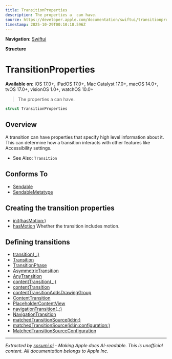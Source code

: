 ```yaml
---
title: TransitionProperties
description: The properties a  can have.
source: https://developer.apple.com/documentation/swiftui/transitionproperties
timestamp: 2025-10-29T00:10:18.596Z
---
```


**Navigation:** [Swiftui](/documentation/swiftui)

**Structure**

# TransitionProperties

**Available on:** iOS 17.0+, iPadOS 17.0+, Mac Catalyst 17.0+, macOS 14.0+, tvOS 17.0+, visionOS 1.0+, watchOS 10.0+

> The properties a  can have.

```swift
struct TransitionProperties
```

## Overview

A transition can have properties that specify high level information about it. This can determine how a transition interacts with other features like Accessibility settings.

- See Also: `Transition`

## Conforms To

- [Sendable](/documentation/Swift/Sendable)
- [SendableMetatype](/documentation/Swift/SendableMetatype)

## Creating the transition properties

- [init(hasMotion:)](/documentation/swiftui/transitionproperties/init(hasmotion:))
- [hasMotion](/documentation/swiftui/transitionproperties/hasmotion) Whether the transition includes motion.

## Defining transitions

- [transition(_:)](/documentation/swiftui/view/transition(_:))
- [Transition](/documentation/swiftui/transition)
- [TransitionPhase](/documentation/swiftui/transitionphase)
- [AsymmetricTransition](/documentation/swiftui/asymmetrictransition)
- [AnyTransition](/documentation/swiftui/anytransition)
- [contentTransition(_:)](/documentation/swiftui/view/contenttransition(_:))
- [contentTransition](/documentation/swiftui/environmentvalues/contenttransition)
- [contentTransitionAddsDrawingGroup](/documentation/swiftui/environmentvalues/contenttransitionaddsdrawinggroup)
- [ContentTransition](/documentation/swiftui/contenttransition)
- [PlaceholderContentView](/documentation/swiftui/placeholdercontentview)
- [navigationTransition(_:)](/documentation/swiftui/view/navigationtransition(_:))
- [NavigationTransition](/documentation/swiftui/navigationtransition)
- [matchedTransitionSource(id:in:)](/documentation/swiftui/view/matchedtransitionsource(id:in:))
- [matchedTransitionSource(id:in:configuration:)](/documentation/swiftui/view/matchedtransitionsource(id:in:configuration:))
- [MatchedTransitionSourceConfiguration](/documentation/swiftui/matchedtransitionsourceconfiguration)

---

*Extracted by [sosumi.ai](https://sosumi.ai) - Making Apple docs AI-readable.*
*This is unofficial content. All documentation belongs to Apple Inc.*
